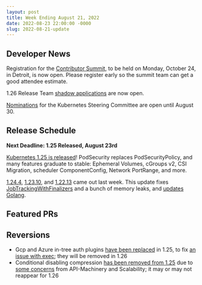```yaml
---
layout: post
title: Week Ending August 21, 2022
date: 2022-08-23 22:00:00 -0000
slug: 2022-08-21-update
---
```


## Developer News

Registration for the [Contributor Summit](https://www.kubernetes.dev/events/2022/kcsna/registration/), to be held on Monday, October 24, in 
Detroit, is now open.  Please register early so the summit team can get a good
attendee estimate.

1.26 Release Team [shadow applications](https://bit.ly/k8s126-shadow-form) are 
now open.

[Nominations](https://groups.google.com/a/kubernetes.io/g/dev/c/62BE_l-MCHI) for 
the Kubernetes Steering Committee are open until August 30.

## Release Schedule

**Next Deadline: 1.25 Released, August 23rd**

[Kubernetes 1.25 is released](https://kubernetes.io/blog/2022/08/23/kubernetes-v1-25-release/)!  PodSecurity replaces PodSecurityPolicy, and many features graduate to stable: Ephemeral Volumes, cGroups v2, CSI Migration, scheduler ComponentConfig, Network PortRange, and more.

[1.24.4](https://github.com/kubernetes/kubernetes/blob/master/CHANGELOG/CHANGELOG-1.24.md), [1.23.10](https://github.com/kubernetes/kubernetes/blob/master/CHANGELOG/CHANGELOG-1.23.md), and [1.22.13](https://github.com/kubernetes/kubernetes/blob/master/CHANGELOG/CHANGELOG-1.22.md) came out last week.  This update fixes [JobTrackingWithFinalizers](https://github.com/kubernetes/kubernetes/pull/111664) and a bunch of memory leaks, and [updates Golang](https://github.com/kubernetes/kubernetes/pull/111639).

## Featured PRs


## Reversions

* Gcp and Azure in-tree auth plugins [have been replaced](https://github.com/kubernetes/kubernetes/pull/111918) in 1.25, to fix [an issue with exec](https://github.com/kubernetes/kubernetes/issues/111911); they will be removed in 1.26
* Conditional disabling compression [has been removed from 1.25](https://github.com/kubernetes/kubernetes/pull/111896) due to [some concerns](https://github.com/kubernetes/kubernetes/pull/111507#issuecomment-1218371898) from API-Machinery and Scalability; it may or may not reappear for 1.26
